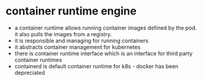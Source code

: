 # container runtime engine
- a container runtime allows running container images defined by the pod. it also pulls the images from a registry.
- it is responsible and managing for running containers
- it abstracts container management for kubernetes
- there is container runtime interface which is  an interface for third party container runtimes
- containerd is default container runtime for k8s
      - docker has been depreciated